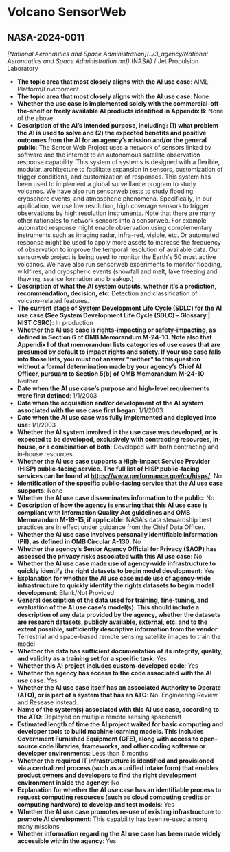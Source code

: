 # Volcano SensorWeb
## NASA-2024-0011
_[National Aeronautics and Space Administration](../3_agency/National Aeronautics and Space Administration.md)_ (NASA) / Jet Propulsion Laboratory


+ **The topic area that most closely aligns with the AI use case**: AIML Platform/Environment
+ **The topic area that most closely aligns with the AI use case**: None
+ **Whether the use case is implemented solely with the commercial-off-the-shelf or freely available AI products identified in Appendix B**: None of the above.
+ **Description of the AI’s intended purpose, including: (1) what problem the AI is used to solve and (2) the expected benefits and positive outcomes from the AI for an agency’s mission and/or the general public**: The Sensor Web Project uses a network of sensors linked by software and the internet to an autonomous satellite observation response capability. This system of systems is designed with a flexible, modular, architecture to facilitate expansion in sensors, customization of trigger conditions, and customization of responses.  This system has been used to implement a global surveillance program to study volcanos. We have also run sensorweb tests to study flooding, cryosphere events, and atmospheric phenomena.  Specifically, in our application, we use low resolution, high coverage sensors to trigger observations by high resolution instruments. Note that there are many other rationales to network sensors into a sensorweb. For example automated response might enable observation using complementary instruments such as imaging radar, infra-red, visible, etc. Or automated response might be used to apply more assets to increase the frequency of observation to improve the temporal resolution of available data.  Our sensorweb project is being used to monitor the Earth's 50 most active volcanos. We have also run sensorweb experiments to monitor flooding, wildfires, and cryospheric events (snowfall and melt, lake freezing and thawing, sea ice formation and breakup.)
+ **Description of what the AI system outputs, whether it’s a prediction, recommendation, decision, etc**: Detection and classification of volcano-related features.
+ **The current stage of System Development Life Cycle (SDLC) for the AI use case (See System Development Life Cycle (SDLC) - Glossary | NIST CSRC)**: In production
+ **Whether the AI use case is rights-impacting or safety-impacting, as defined in Section 6 of OMB Memorandum M-24-10. Note also that Appendix I of that memorandum lists categories of use cases that are presumed by default to impact rights and safety. If your use case falls into those lists, you must not answer “neither” to this question without a formal determination made by your agency’s Chief AI Officer, pursuant to Section 5(b) of OMB Memorandum M-24-10**: Neither
+ **Date when the AI use case’s purpose and high-level requirements were first defined**: 1/1/2003
+ **Date when the acquisition and/or development of the AI system associated with the use case first began**: 1/1/2003
+ **Date when the AI use case was fully implemented and deployed into use**: 1/1/2003
+ **Whether the AI system involved in the use case was developed, or is expected to be developed, exclusively with contracting resources, in-house, or a combination of both**: Developed with both contracting and in-house resources.
+ **Whether the AI use case supports a High-Impact Service Provider (HISP) public-facing service. The full list of HISP public-facing services can be found at https://www.performance.gov/cx/hisps/**: No
+ **Identification of the specific public-facing service that the AI use case supports**: None
+ **Whether the AI use case disseminates information to the public**: No
+ **Description of how the agency is ensuring that this AI use case is compliant with Information Quality Act guidelines and OMB Memorandum M-19-15, if applicable**: NASA's data stewardship best practices are in effect under guidance from the Chief Data Officer.
+ **Whether the AI use case involves personally identifiable information (PII), as defined in OMB Circular A-130**: No
+ **Whether the agency’s Senior Agency Official for Privacy (SAOP) has assessed the privacy risks associated with this AI use case**: No
+ **Whether the AI use case made use of agency-wide infrastructure to quickly identify the right datasets to begin model development**: Yes
+ **Explanation for whether the AI use case made use of agency-wide infrastructure to quickly identify the rights datasets to begin model development**: Blank/Not Provided
+ **General description of the data used for training, fine-tuning, and evaluation of the AI use case’s model(s). This should include a description of any data provided by the agency, whether the datasets are research datasets, publicly available, external, etc. and to the extent possible, sufficiently descriptive information from the vendor**: Terrestrial and space-based remote sensing satellite images to train the model
+ **Whether the data has sufficient documentation of its integrity, quality, and validity as a training set for a specific task**: Yes
+ **Whether this AI project includes custom-developed code**: Yes
+ **Whether the agency has access to the code associated with the AI use case**: Yes
+ **Whether the AI use case itself has an associated Authority to Operate (ATO), or is part of a system that has an ATO**: No.  Engineering Review and Resease instead.
+ **Name of the system(s) associated with this AI use case, according to the ATO**: Deployed on multiple remote sensing spacecraft
+ **Estimated length of time the AI project waited for basic computing and developer tools to build machine learning models. This includes Government Furnished Equipment (GFE), along with access to open-source code libraries, frameworks, and other coding software or developer environments**: Less than 6 months
+ **Whether the required IT infrastructure is identified and provisioned via a centralized process (such as a unified intake form) that enables product owners and developers to find the right development environment inside the agency**: No
+ **Explanation for whether the AI use case has an identifiable process to request computing resources (such as cloud computing credits or computing hardware) to develop and test models**: Yes
+ **Whether the AI use case promotes re-use of existing infrastructure to promote AI development**: This capability has been re-used among many missions
+ **Whether information regarding the AI use case has been made widely accessible within the agency**: Yes